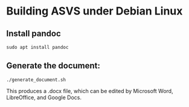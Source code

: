 # Building ASVS under Debian Linux

## Install pandoc

```sudo apt install pandoc```

## Generate the document:

```./generate_document.sh```

This produces a .docx file, which can be edited by Microsoft Word, LibreOffice, and Google Docs. 
